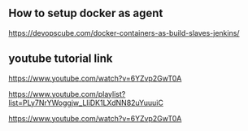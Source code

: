 ## How to setup docker as agent
https://devopscube.com/docker-containers-as-build-slaves-jenkins/

## youtube tutorial link

https://www.youtube.com/watch?v=6YZvp2GwT0A

https://www.youtube.com/playlist?list=PLy7NrYWoggjw_LIiDK1LXdNN82uYuuuiC

https://www.youtube.com/watch?v=6YZvp2GwT0A
